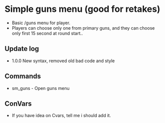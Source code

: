 # Simple guns menu (good for retakes)

* Basic /guns menu for player.
* Players can choose only one from primary guns, and they can choose only first 15 second at round start..

## Update log
* 1.0.0 New syntax, removed old bad code and style

## Commands  
* sm_guns - Open guns menu

## ConVars  
* If you have idea on Cvars, tell me i should add it.

